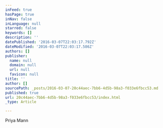 ```yaml
---
inFeed: true
hasPage: true
inNav: false
inLanguage: null
starred: false
keywords: []
description: ''
datePublished: '2016-03-07T22:03:17.792Z'
dateModified: '2016-03-07T22:03:17.586Z'
authors: []
publisher:
  name: null
  domain: null
  url: null
  favicon: null
title: ''
author: []
sourcePath: _posts/2016-03-07-20c44aec-7bb6-4d5b-98a3-f033e6fbcc53.md
published: true
url: 20c44aec-7bb6-4d5b-98a3-f033e6fbcc53/index.html
_type: Article

---
```

Priya Mann